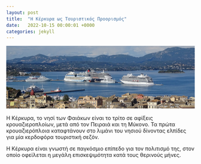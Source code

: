 ```yaml
---
layout: post
title:  "Η Κέρκυρα ως Τουριστικός Προορισμός"
date:   2022-10-15 00:00:01 +0000
categories: jekyll
---
```


![Το λιμάνι της Κέρκυρας Από Ψηλά](/assets/images/corfu-port.png)

Η Κέρκυρα, τo νησί των Φαιάκων είναι το τρίτο σε αφίξεις κρουαζιεροπλοίων, μετά από τον Πειραιά και τη Μύκονο.  Τα πρώτα κρουαζιερόπλοια καταφτάνουν στο λιμάνι του νησιού δίνοντας ελπίδες για μία κερδοφόρα τουριστική σεζόν.

Η Κέρκυρα είναι γνωστή σε παγκόσμιο επίπεδο για τον πολιτισμό της, στον οποίο οφείλεται η μεγάλη επισκεψιμότητα κατά τους θερινούς μήνες.
